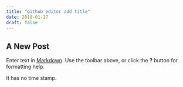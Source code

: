 ```yaml
---
title: "github editor add title"
date: 2018-01-17
draft: false
---
```

## A New Post

Enter text in [Markdown](http://daringfireball.net/projects/markdown/). Use the toolbar above, or click the **?** button for formatting help.

It has no time stamp.
